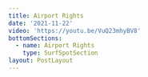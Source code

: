 ```yaml
---
title: Airport Rights
date: '2021-11-22'
video: 'https://youtu.be/VuQ23mhyBV8'
bottomSections:
  - name: Airport Rights
    type: SurfSpotSection
layout: PostLayout
---
```

